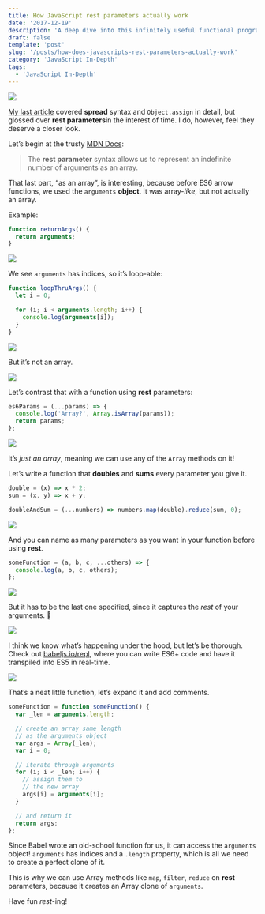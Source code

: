 ```yaml
---
title: How JavaScript rest parameters actually work
date: '2017-12-19'
description: 'A deep dive into this infinitely useful functional programming concept.'
draft: false
template: 'post'
slug: '/posts/how-does-javascripts-rest-parameters-actually-work'
category: 'JavaScript In-Depth'
tags:
  - 'JavaScript In-Depth'
---
```


![](https://cdn-images-1.medium.com/max/1600/1*10krG9dLp-2JAyOo1TNVPQ.jpeg)

[My last article](how-do-object-assign-and-spread-actually-work) covered **spread** syntax and `Object.assign` in detail, but glossed over **rest parameters**in the interest of time. I do, however, feel they deserve a closer look.

Let’s begin at the trusty [MDN Docs](https://developer.mozilla.org/en-US/docs/Web/JavaScript/Reference/Functions/rest_parameters):

> The **rest parameter** syntax allows us to represent an indefinite number of arguments as an array.

That last part, “as an array”, is interesting, because before ES6 arrow functions, we used the `arguments` **object**. It was array-_like_, but not actually an array.

Example:

```js
function returnArgs() {
  return arguments;
}
```

![](https://cdn-images-1.medium.com/max/1600/1*Xuhn5NvMtl3Mev2FqL-oug.png)

We see `arguments` has indices, so it’s loop-able:

```js
function loopThruArgs() {
  let i = 0;

  for (i; i < arguments.length; i++) {
    console.log(arguments[i]);
  }
}
```

![](https://cdn-images-1.medium.com/max/1600/1*jU_wgPi5ILJrOQ7F0J8sUA.png)

But it’s not an array.

![](https://cdn-images-1.medium.com/max/1600/1*KNeT3_DX6pQE3TWkjzJiMg.png)

Let’s contrast that with a function using **rest** parameters:

```js
es6Params = (...params) => {
  console.log('Array?', Array.isArray(params));
  return params;
};
```

![](https://cdn-images-1.medium.com/max/1600/1*cPEtXM-jUWC3oDsCHU2keg.png)

It’s _just an array_, meaning we can use any of the `Array` methods on it!

Let’s write a function that **doubles** and **sums** every parameter you give it.

```js
double = (x) => x * 2;
sum = (x, y) => x + y;

doubleAndSum = (...numbers) => numbers.map(double).reduce(sum, 0);
```

![](https://cdn-images-1.medium.com/max/1600/1*Hdk9NP-ZGteTef7v5RPBEg.png)

And you can name as many parameters as you want in your function before using **rest**.

```js
someFunction = (a, b, c, ...others) => {
  console.log(a, b, c, others);
};
```

![](https://cdn-images-1.medium.com/max/1600/1*NZVvRUAyRffRtcckUIPdLA.png)

But it has to be the last one specified, since it captures the _rest_ of your arguments. 👏

![](https://cdn-images-1.medium.com/max/1600/1*xjYSLt00rbmHdUtBYWUPMg.png)

I think we know what’s happening under the hood, but let’s be thorough. Check out [babeljs.io/repl](https://babeljs.io/repl), where you can write ES6+ code and have it transpiled into ES5 in real-time.

![](https://cdn-images-1.medium.com/max/1600/1*qYBa9yW0izOhXaTfP8IBKw.png)

That’s a neat little function, let’s expand it and add comments.

```js
someFunction = function someFunction() {
  var _len = arguments.length;

  // create an array same length
  // as the arguments object
  var args = Array(_len);
  var i = 0;

  // iterate through arguments
  for (i; i < _len; i++) {
    // assign them to
    // the new array
    args[i] = arguments[i];
  }

  // and return it
  return args;
};
```

Since Babel wrote an old-school function for us, it can access the `arguments` object! `arguments` has indices and a `.length` property, which is all we need to create a perfect clone of it.

This is why we can use Array methods like `map`, `filter`, `reduce` on **rest** parameters, because it creates an Array clone of `arguments`.

Have fun _rest_-ing!
